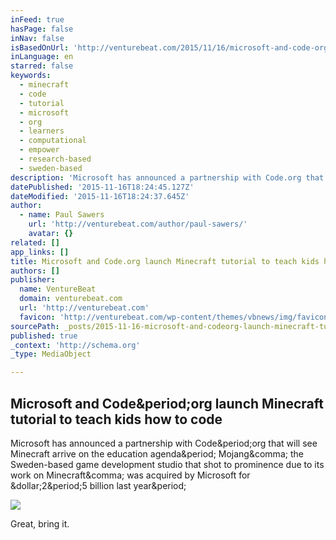 ```yaml
---
inFeed: true
hasPage: false
inNav: false
isBasedOnUrl: 'http://venturebeat.com/2015/11/16/microsoft-and-code-org-launch-minecraft-tutorial-to-teach-kids-how-to-code/'
inLanguage: en
starred: false
keywords:
  - minecraft
  - code
  - tutorial
  - microsoft
  - org
  - learners
  - computational
  - empower
  - research-based
  - sweden-based
description: 'Microsoft has announced a partnership with Code.org that will see Minecraft arrive on the education agenda. Mojang, the Sweden-based game development studio that shot to prominence due to its work on Minecraft, was acquired by Microsoft for $2.5 billion last year.'
datePublished: '2015-11-16T18:24:45.127Z'
dateModified: '2015-11-16T18:24:37.645Z'
author:
  - name: Paul Sawers
    url: 'http://venturebeat.com/author/paul-sawers/'
    avatar: {}
related: []
app_links: []
title: Microsoft and Code.org launch Minecraft tutorial to teach kids how to code
authors: []
publisher:
  name: VentureBeat
  domain: venturebeat.com
  url: 'http://venturebeat.com'
  favicon: 'http://venturebeat.com/wp-content/themes/vbnews/img/favicon.ico'
sourcePath: _posts/2015-11-16-microsoft-and-codeorg-launch-minecraft-tutorial-to-teach-ki.md
published: true
_context: 'http://schema.org'
_type: MediaObject

---
```

<article style=""><h1>Microsoft and Code&amp;period;org launch Minecraft tutorial to teach kids how to code</h1><p>Microsoft has announced a partnership with Code&amp;period;org that will see Minecraft arrive on the education agenda&amp;period; Mojang&amp;comma; the Sweden-based game development studio that shot to prominence due to its work on Minecraft&amp;comma; was acquired by Microsoft for &amp;dollar;2&amp;period;5 billion last year&amp;period;</p><img src="http://i0.wp.com/venturebeat.com/wp-content/uploads/2015/11/Minecraft.jpeg?fit=780%2C9999" /></article>

Great, bring it.